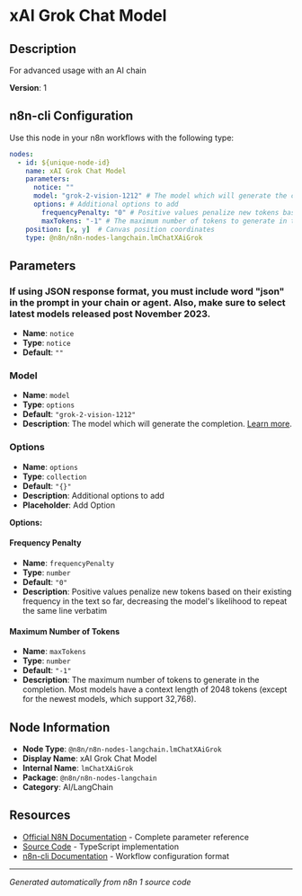 # xAI Grok Chat Model

## Description

For advanced usage with an AI chain

**Version**: 1

## n8n-cli Configuration

Use this node in your n8n workflows with the following type:

```yaml
nodes:
  - id: ${unique-node-id}
    name: xAI Grok Chat Model
    parameters:
      notice: ""
      model: "grok-2-vision-1212" # The model which will generate the completion. <a href="https://docs.x.ai/docs/models">Learn more</a>.
      options: # Additional options to add
        frequencyPenalty: "0" # Positive values penalize new tokens based on their existing frequency in the text so far, decreasing the model's likelihood to repeat the same line verbatim
        maxTokens: "-1" # The maximum number of tokens to generate in the completion. Most models have a context length of 2048 tokens (except for the newest models, which support 32,768).
    position: [x, y]  # Canvas position coordinates
    type: @n8n/n8n-nodes-langchain.lmChatXAiGrok
```

## Parameters

### If using JSON response format, you must include word "json" in the prompt in your chain or agent. Also, make sure to select latest models released post November 2023.

- **Name**: `notice`
- **Type**: `notice`
- **Default**: `""`

### Model

- **Name**: `model`
- **Type**: `options`
- **Default**: `"grok-2-vision-1212"`
- **Description**: The model which will generate the completion. <a href="https://docs.x.ai/docs/models">Learn more</a>.

### Options

- **Name**: `options`
- **Type**: `collection`
- **Default**: `"{}"`
- **Description**: Additional options to add
- **Placeholder**: Add Option

**Options:**

#### Frequency Penalty
- **Name**: `frequencyPenalty`
- **Type**: `number`
- **Default**: `"0"`
- **Description**: Positive values penalize new tokens based on their existing frequency in the text so far, decreasing the model's likelihood to repeat the same line verbatim

#### Maximum Number of Tokens
- **Name**: `maxTokens`
- **Type**: `number`
- **Default**: `"-1"`
- **Description**: The maximum number of tokens to generate in the completion. Most models have a context length of 2048 tokens (except for the newest models, which support 32,768).



## Node Information

- **Node Type**: `@n8n/n8n-nodes-langchain.lmChatXAiGrok`
- **Display Name**: xAI Grok Chat Model
- **Internal Name**: `lmChatXAiGrok`
- **Package**: `@n8n/n8n-nodes-langchain`
- **Category**: AI/LangChain

## Resources

- [Official N8N Documentation](https://docs.n8n.io/integrations/builtin/cluster-nodes/root-nodes/n8n-nodes-langchain.lmchatxaigrok/) - Complete parameter reference
- [Source Code](https://github.com/n8n-io/n8n/blob/master/packages/@n8n/nodes-langchain/nodes/llms/LmChatXAiGrok/LmChatXAiGrok.node.ts) - TypeScript implementation
- [n8n-cli Documentation](https://github.com/edenreich/n8n-cli) - Workflow configuration format

---
*Generated automatically from n8n 1 source code*
